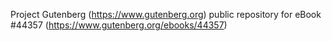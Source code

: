 Project Gutenberg (https://www.gutenberg.org) public repository for eBook #44357 (https://www.gutenberg.org/ebooks/44357)
